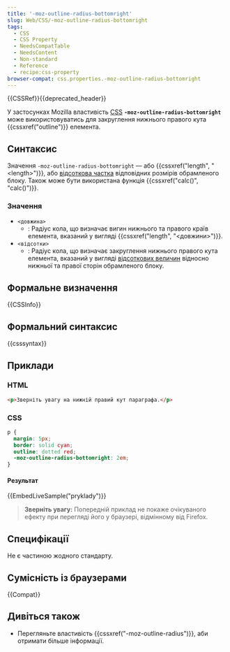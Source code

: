 ```yaml
---
title: '-moz-outline-radius-bottomright'
slug: Web/CSS/-moz-outline-radius-bottomright
tags:
  - CSS
  - CSS Property
  - NeedsCompatTable
  - NeedsContent
  - Non-standard
  - Reference
  - recipe:css-property
browser-compat: css.properties.-moz-outline-radius-bottomright
---
```


{{CSSRef}}{{deprecated_header}}

У застосунках Mozilla властивість [CSS](/uk/docs/Web/CSS) **`-moz-outline-radius-bottomright`** може використовуватись для закруглення нижнього правого кута {{cssxref("outline")}} елемента.

## Синтаксис

Значення `-moz-outline-radius-bottomright` &mdash; або {{cssxref("length", "&lt;length&gt;")}}, або [відсоткова частка](/uk/docs/Web/CSS/percentage) відповідних розмірів обрамленого блоку. Також може бути використана функція {{cssxref("calc()", "calc()")}}.

### Значення

- `<довжина>`
  - : Радіус кола, що визначає вигин нижнього та правого країв елемента, вказаний у вигляді {{cssxref("length", "&lt;довжини&gt;")}}.
- `<відсотки>`
  - : Радіус кола, що визначає закруглення нижнього правого кута елемента, вказаний у вигляді [відсоткових величин](/uk/docs/Web/CSS/percentage) відносно нижньої та правої сторін обрамленого блоку.

## Формальне визначення

{{CSSInfo}}

## Формальний синтаксис

{{csssyntax}}

## Приклади

### HTML

```html
<p>Зверніть увагу на нижній правий кут параграфа.</p>
```

### CSS

```css
p {
  margin: 5px;
  border: solid cyan;
  outline: dotted red;
  -moz-outline-radius-bottomright: 2em;
}
```

#### Результат

{{EmbedLiveSample("pryklady")}}

> **Зверніть увагу:** Попередній приклад не покаже очікуваного ефекту при перегляді його у браузері, відмінному від Firefox.

## Специфікації

Не є частиною жодного стандарту.

## Сумісність із браузерами

{{Compat}}

## Дивіться також

- Перегляньте властивість {{cssxref("-moz-outline-radius")}}, аби отримати більше інформації.
